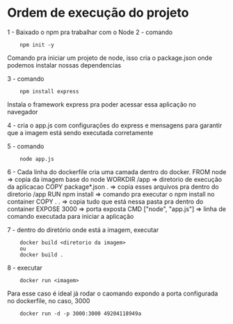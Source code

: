 # Ordem de execução do projeto

1 - Baixado o npm pra trabalhar com o Node
2 - comando 
```unix
    npm init -y
```
Comando pra iniciar um projeto de node, isso cria o package.json onde podemos instalar nossas dependencias

3 - comando 
```unix
    npm install express
```
Instala o framework express pra poder acessar essa aplicação no navegador

4 - cria o app.js com configurações do express e mensagens para garantir que a imagem está sendo executada corretamente

5 - comando 
```unix
    node app.js
```

6 - Cada linha do dockerfile cria uma camada dentro do docker.
FROM node => copia da imagem base do node
WORKDIR /app => diretorio de execução da aplicacao
COPY package*.json . => copia esses arquivos pra dentro do diretorio /app
RUN npm install => comando pra executar o npm install no container
COPY . . => copia tudo que está nessa pasta pra dentro do container
EXPOSE 3000 => porta exposta
CMD ["node", "app.js"] => linha de comando executada para iniciar a aplicação

7 - dentro do diretório onde está a imagem, executar 
```unix
    docker build <diretorio da imagem>
    ou
    docker build .
```

8 - executar
```unix
    docker run <imagem>
```
Para esse caso é ideal já rodar o caomando expondo a porta configurada no dockerfile, no caso, 3000
```unix
    docker run -d -p 3000:3000 49204118949a
```    